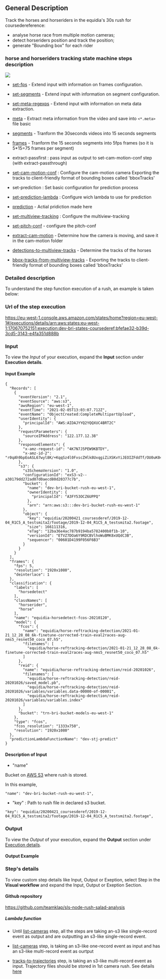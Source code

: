 ## General Description

Track the horses and horseriders in the equidia's 30s rush for coursedereference:
- analyse horse race from multiple motion cameras;
- detect horseriders position and track the position;
- generate "Bounding box" for each rider

### horse and horseriders tracking state machine steps description

<img src = 'https://g.gravizo.com/svg? @startuml; (*) --> if "Some AC" then; -->[true] "activity 1"; if "" then; -> "activity 3" as a3; else; if "Other test" then; -left-> "activity 5"; else; --> "activity 6"; endif; endif; else; ->[false] "activity 2"; endif; a3 --> if "last test" then; --> "activity 7"; --> (*); else; -> "activity 8"; endif; @enduml' />

* [set-fps](./rush/SVC-164-set-fps.md) - Extend input with information on frames configuration.

* [set-segments](./rush/SVC-164-set-segments.md) - Extend input with information on segment configuration.

* [set-meta-regexps](./rush/SVC-164-set-meta-regexps.md) - Extend input with information on meta data extraction.

* [meta](./rush/SVC-144-meta.md) - Extract meta information from the video and save into `<*.meta>` file
basic
* [segments](./rush/SVC-152-segments.md) - Tranform the 30seconds videos into 15 seconds segments

* [frames](./rush/SVC-153-orchestrate-frame-extraction.md) - Tranform the 15 seconds segments into 5fps frames (so it is 5*15=75 frames per segment)

* extract-passfirst : pass input as output to set-cam-motion-conf step (with extract-passthrough)

* [set-cam-motion-conf](./rush/SVC-167-set-cam-conf.md) : Configure the cam-motion camera
Exporting the tracks to client-friendly format of bounding boxes called 'bboxTracks'
* set-prediction : Set basic configuration for prediction process

* [set-prediction-lambda](./rush/SVC-167-set-cam-conf.md) : Configure wich lambda to use for prediction

* [prediction](./rush/SVC-162-orchestrate-prediction.md) - Actial pridiction made here

* [set-multiview-tracking](./rush/SVC-167-set-cam-conf.md) : Configure the multiview-tracking

* [set-pitch-conf](./rush/SVC-158-orchestrate-tracking.md) - configure the pitch-conf

* [extract-cam-motion](./rush/SVC-158-orchestrate-tracking.md) - Determine how the camera is moving, and save it in the cam-motion folder 

* [detections-to-multiview-tracks](./rush/SVC-164-list-cameras.md) - Determine the tracks of the horses

* [bbox-tracks-from-multiview-tracks](./rush/SVC-166-tracks-to-trajectories) - Exporting the tracks to client-friendly format of bounding boxes called 'bboxTracks'

### Detailed description

To understand the step function execution of a rush, an example is taken below:

### Url of the step execution

https://eu-west-1.console.aws.amazon.com/states/home?region=eu-west-1#/executions/details/arn:aws:states:eu-west-1:170670752151:execution:dev-bri-states-coursederef:bfefae32-b39d-3cd5-3143-e4fa351d888b

### Input

To view the *Input* of your execution, expand the **Input** section under **Execution details**.

#### Input Example

```
{
  "Records": [
    {
      "eventVersion": "2.1",
      "eventSource": "aws:s3",
      "awsRegion": "eu-west-1",
      "eventTime": "2021-02-05T13:03:07.712Z",
      "eventName": "ObjectCreated:CompleteMultipartUpload",
      "userIdentity": {
        "principalId": "AWS:AIDAJYYQ2YQQXUC4BRT2C"
      },
      "requestParameters": {
        "sourceIPAddress": "122.177.12.38"
      },
      "responseElements": {
        "x-amz-request-id": "4K7N7J5PEW9KBTDY",
        "x-amz-id-2": "r0qAh9bpEoASL67wyl8K/+KqqSz4l0FxscZHlk8UxqgiZiXSKvYiJEOIZFddTf/OU0uK04j33B8t9eniTavUpcLIaYuPXDsX"
      },
      "s3": {
        "s3SchemaVersion": "1.0",
        "configurationId": "exS3-v2--a30179dd272ad07d0aecd80d20377c7b",
        "bucket": {
          "name": "dev-bri-bucket-rush-eu-west-1",
          "ownerIdentity": {
            "principalId": "A3FY53OCZ6UPPQ"
          },
          "arn": "arn:aws:s3:::dev-bri-bucket-rush-eu-west-1"
        },
        "object": {
          "key": "equidia/20200421_coursesderef/2019-12-04_R1C5_A_testsmita2/footage/2019-12-04_R1C5_A_testsmita2.footage",
          "size": 166111316,
          "eTag": "12ba36e4ac787b9194ba5782400b8f1b-10",
          "versionId": "ETVZ7DOa6Y9RDCBVlhoWuBMK8xUQdC3B",
          "sequencer": "00601D4199F056F6B3"
        }
      }
    }
  ],
  "frames": {
    "fps": 5,
    "resolution": "1920x1080",
    "deinterlace": 1
  },
  "classification": {
    "labels": [
      "horsedetect"
    ],
    "classNames": [
      "horserider",
      "horse"
    ],
    "name": "equidia-horsedetect-fcos-20210120",
    "model": {
      "fcos": {
        "name": "equidia/horse-reftracking-detection/2021-01-21_12_28_08_6k-finetune-corrected-train-eval2races-aug-nms5_resnet50_coco_07.h5",
        "filenames": [
          "equidia/horse-reftracking-detection/2021-01-21_12_28_08_6k-finetune-corrected-train-eval2races-aug-nms5_resnet50_coco_07.h5"
        ]
      },
      "reid": {
        "name": "equidia/horse-reftracking-detection/reid-20201026",
        "filenames": [
          "equidia/horse-reftracking-detection/reid-20201026/saved_model.pb",
          "equidia/horse-reftracking-detection/reid-20201026/variables/variables.data-00000-of-00001",
          "equidia/horse-reftracking-detection/reid-20201026/variables/variables.index"
        ]
      },
      "bucket": "trn-bri-bucket-models-eu-west-1"
    },
    "type": "fcos",
    "fcos_resolution": "1333x750",
    "resolution": "1920x1080"
  },
  "predictionLambdaFunctionName": "dev-stj-predict"
}
```

#### Description of Input

* "name"

Bucket on [AWS S3](https://s3.console.aws.amazon.com/s3/home?region=us-east-1) where rush is stored.

In this example,

````
"name": "dev-bri-bucket-rush-eu-west-1",
````

* "key" : Path to rush file in declared s3 bucket.

````
"key": "equidia/20200421_coursesderef/2019-12-04_R1C5_A_testsmita2/footage/2019-12-04_R1C5_A_testsmita2.footage",
````

### Output
To view the *Output* of your execution, expand the **Output** section under [Execution details](#input).

#### Output Example

### Step's details
To view custom step details like Input, Output or Exeption, select Step in the **Visual workflow** and expand the Input, Output or Exeption Section.

#### Github repository

https://github.com/teamklap/sls-node-rush-salad-analysis

##### Lambda function 

* Until [list-cameras](./rush/SVC-164-list-cameras.md) step, all the steps are taking an-s3 like single-record event as output and are outputting an s3-like single-record event.

* [list-cameras](./rush/SVC-164-list-cameras.md) step, is taking an s3-like one-record event as input and has an s3-like multi-record event as ourtput

* [tracks-to-trajectories](./rush/SVC-166-tracks-to-trajectories) step, is taking an s3-like multi-record event as input. Trajectory files should be stored in 1st camera rush. See details [here](./rush/SVC-166-tracks-to-trajectories)

